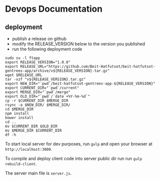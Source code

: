 # Devops Documentation

## deployment

* publish a release on github
* modify the RELEASE_VERSION below to the version you published
* run the following deployment code

```
sudo su -l ftapp
export RELEASE_VERSION="1.0.0"
export RELEASE_URL="https://github.com/Beit-Hatfutsot/beit-hatfutsot-gentrees-app/archive/v${RELEASE_VERSION}.tar.gz"
wget $RELEASE_URL
tar -xzf "v${RELEASE_VERSION}.tar.gz"
export NEW_DIR="`pwd`/beit-hatfutsot-gentrees-app-${RELEASE_VERSION}"
export CURRENT_DIR="`pwd`/current"
export MERGE_DIR="`pwd`/merge"
export OLD_DIR="`pwd`/`date +%Y-%m-%d`"
cp -r $CURRENT_DIR $MERGE_DIR
rsync -a $NEW_DIR/ $MERGE_DIR/
cd $MERGE_DIR
npm install
bower install
cd ..
mv $CURRENT_DIR $OLD_DIR
mv $MERGE_DIR $CURRENT_DIR
df -h
```

To start local server for dev purposes, run `gulp` and open your browser at `http://localhost:3000`.

To compile and deploy client code into server public dir run run `gulp rebuild-client`.

The server main file is `server.js`.
